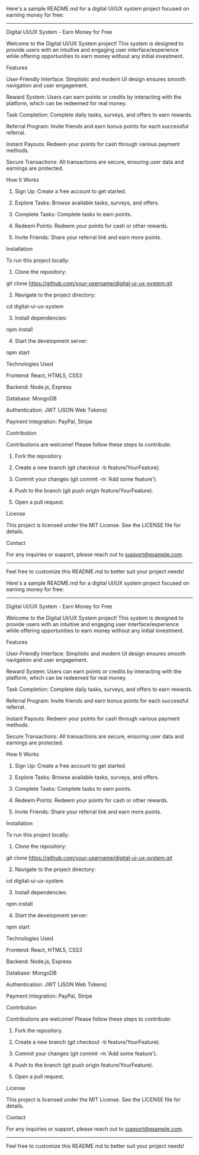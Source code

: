 Here's a sample README.md for a digital UI/UX system project focused on earning money for free:


---

Digital UI/UX System - Earn Money for Free

Welcome to the Digital UI/UX System project! This system is designed to provide users with an intuitive and engaging user interface/experience while offering opportunities to earn money without any initial investment.

Features

User-Friendly Interface: Simplistic and modern UI design ensures smooth navigation and user engagement.

Reward System: Users can earn points or credits by interacting with the platform, which can be redeemed for real money.

Task Completion: Complete daily tasks, surveys, and offers to earn rewards.

Referral Program: Invite friends and earn bonus points for each successful referral.

Instant Payouts: Redeem your points for cash through various payment methods.

Secure Transactions: All transactions are secure, ensuring user data and earnings are protected.


How It Works

1. Sign Up: Create a free account to get started.


2. Explore Tasks: Browse available tasks, surveys, and offers.


3. Complete Tasks: Complete tasks to earn points.


4. Redeem Points: Redeem your points for cash or other rewards.


5. Invite Friends: Share your referral link and earn more points.



Installation

To run this project locally:

1. Clone the repository:

git clone https://github.com/your-username/digital-ui-ux-system.git


2. Navigate to the project directory:

cd digital-ui-ux-system


3. Install dependencies:

npm install


4. Start the development server:

npm start



Technologies Used

Frontend: React, HTML5, CSS3

Backend: Node.js, Express

Database: MongoDB

Authentication: JWT (JSON Web Tokens)

Payment Integration: PayPal, Stripe


Contribution

Contributions are welcome! Please follow these steps to contribute:

1. Fork the repository.


2. Create a new branch (git checkout -b feature/YourFeature).


3. Commit your changes (git commit -m 'Add some feature').


4. Push to the branch (git push origin feature/YourFeature).


5. Open a pull request.



License

This project is licensed under the MIT License. See the LICENSE file for details.

Contact

For any inquiries or support, please reach out to support@example.com.


---

Feel free to customize this README.md to better suit your project needs!

Here's a sample README.md for a digital UI/UX system project focused on earning money for free:


---

Digital UI/UX System - Earn Money for Free

Welcome to the Digital UI/UX System project! This system is designed to provide users with an intuitive and engaging user interface/experience while offering opportunities to earn money without any initial investment.

Features

User-Friendly Interface: Simplistic and modern UI design ensures smooth navigation and user engagement.

Reward System: Users can earn points or credits by interacting with the platform, which can be redeemed for real money.

Task Completion: Complete daily tasks, surveys, and offers to earn rewards.

Referral Program: Invite friends and earn bonus points for each successful referral.

Instant Payouts: Redeem your points for cash through various payment methods.

Secure Transactions: All transactions are secure, ensuring user data and earnings are protected.


How It Works

1. Sign Up: Create a free account to get started.


2. Explore Tasks: Browse available tasks, surveys, and offers.


3. Complete Tasks: Complete tasks to earn points.


4. Redeem Points: Redeem your points for cash or other rewards.


5. Invite Friends: Share your referral link and earn more points.



Installation

To run this project locally:

1. Clone the repository:

git clone https://github.com/your-username/digital-ui-ux-system.git


2. Navigate to the project directory:

cd digital-ui-ux-system


3. Install dependencies:

npm install


4. Start the development server:

npm start



Technologies Used

Frontend: React, HTML5, CSS3

Backend: Node.js, Express

Database: MongoDB

Authentication: JWT (JSON Web Tokens)

Payment Integration: PayPal, Stripe


Contribution

Contributions are welcome! Please follow these steps to contribute:

1. Fork the repository.


2. Create a new branch (git checkout -b feature/YourFeature).


3. Commit your changes (git commit -m 'Add some feature').


4. Push to the branch (git push origin feature/YourFeature).


5. Open a pull request.



License

This project is licensed under the MIT License. See the LICENSE file for details.

Contact

For any inquiries or support, please reach out to support@example.com.


---

Feel free to customize this README.md to better suit your project needs!

